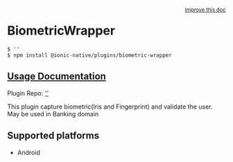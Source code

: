 <a style="float:right;font-size:12px;" href="http://github.com/danielsogl/awesome-cordova-plugins/edit/master/src/@awesome-cordova-plugins/plugins/biometric-wrapper/index.ts#L1">
  Improve this doc
</a>

# BiometricWrapper

```
$ ''
$ npm install @ionic-native/plugins/biometric-wrapper
```

## [Usage Documentation](https://ionicframework.com/docs/native/biometric-wrapper/)

Plugin Repo: ['']('')

This plugin capture biometric(Iris and Fingerprint) and validate the user.
May be used in Banking domain

## Supported platforms

- Android
  


